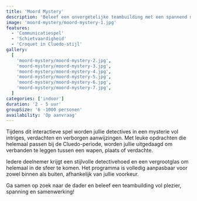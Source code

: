 ```yaml
---
title: 'Moord Mystery'
description: 'Beleef een onvergetelijke teambuilding met een spannend murder-mystery in Cluedo-stijl!'
image: 'moord-mystery/moord-mystery-1.jpg'
features:
  - 'Communicatiespel'
  - 'Schietvaardigheid'
  - 'Croquet in Cluedo-stijl'
gallery:
  [
    'moord-mystery/moord-mystery-2.jpg',
    'moord-mystery/moord-mystery-3.jpg',
    'moord-mystery/moord-mystery-4.jpg',
    'moord-mystery/moord-mystery-5.jpg',
    'moord-mystery/moord-mystery-6.jpg',
    'moord-mystery/moord-mystery-7.jpg',
  ]
categories: ['indoor']
duration: '2 - 5 uur'
groupSize: '6 -1000 personen'
availability: 'Op aanvraag'
---
```


Tijdens dit interactieve spel worden jullie detectives in een mysterie vol intriges, verdachten en verborgen aanwijzingen. Met leuke opdrachten die helemaal passen bij de Cluedo-periode, worden jullie uitgedaagd om verbanden te leggen tussen een wapen, plaats of verdachte.

Iedere deelnemer krijgt een stijlvolle detectivehoed en een vergrootglas om helemaal in de sfeer te komen. Het programma is volledig aanpasbaar voor zowel binnen als buiten, afhankelijk van jullie voorkeur.

Ga samen op zoek naar de dader en beleef een teambuilding vol plezier, spanning en samenwerking!
